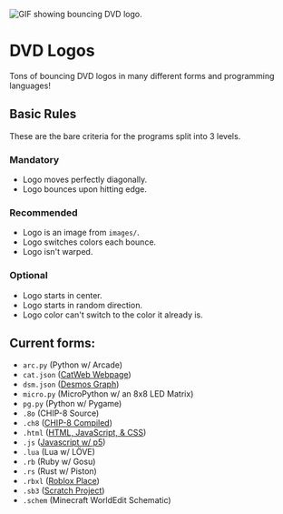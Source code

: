 ![GIF showing bouncing DVD logo.](https://github.com/user-attachments/assets/af004edd-e318-40ca-9cfe-9c78aae6d11f)
# DVD Logos
Tons of bouncing DVD logos in many different forms and programming languages!

## Basic Rules
These are the bare criteria for the programs split into 3 levels.

### Mandatory
- Logo moves perfectly diagonally.
- Logo bounces upon hitting edge.

### Recommended
- Logo is an image from `images/`.
- Logo switches colors each bounce.
- Logo isn't warped.

### Optional
- Logo starts in center.
- Logo starts in random direction.
- Logo color can't switch to the color it already is.

## Current forms:
- `arc.py` (Python w/ Arcade)
- `cat.json` ([CatWeb Webpage](https://www.roblox.com/games/16855862021/CatWeb-Make-a-Website))
- `dsm.json` ([Desmos Graph](https://www.desmos.com/calculator/j0e1tcvd2b))
- `micro.py` (MicroPython w/ an 8x8 LED Matrix)
- `pg.py` (Python w/ Pygame)
- `.8o` (CHIP-8 Source)
- `.ch8` ([CHIP-8 Compiled](https://johnearnest.github.io/Octo/index.html?key=QimENQ5s))
- `.html` ([HTML, JavaScript, & CSS](https://las-r.github.io/dvd-logo/dvd-logo.html))
- `.js` ([Javascript w/ p5](https://editor.p5js.org/ehan.nayif/full/61O4kyaYw))
- `.lua` (Lua w/ LÖVE)
- `.rb` (Ruby w/ Gosu)
- `.rs` (Rust w/ Piston)
- `.rbxl` ([Roblox Place](https://www.roblox.com/games/74258950827465/DVD-Logo))
- `.sb3` ([Scratch Project](https://scratch.mit.edu/projects/1154557693/))
- `.schem` (Minecraft WorldEdit Schematic)
